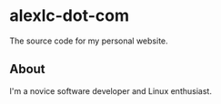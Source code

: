# alexlc-dot-com

The source code for my personal website.

## About

I'm a novice software developer and Linux enthusiast.
